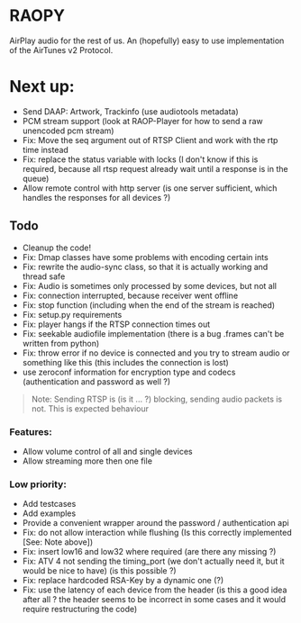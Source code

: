 # RAOPY

AirPlay audio for the rest of us. An (hopefully) easy to use implementation of the AirTunes v2 Protocol. 

# Next up:
- Send DAAP: Artwork, Trackinfo (use audiotools metadata)
- PCM stream support (look at RAOP-Player for how to send a raw unencoded pcm stream)
- Fix: Move the seq argument out of RTSP Client and work with the rtp time instead
- Fix: replace the status variable with locks (I don't know if this is required, because all rtsp request already wait until a response is in the queue)
- Allow remote control with http server (is one server sufficient, which handles the responses for all devices ?)


## Todo
- Cleanup the code! 
- Fix: Dmap classes have some problems with encoding certain ints
- Fix: rewrite the audio-sync class, so that it is actually working and thread safe
- Fix: Audio is sometimes only processed by some devices, but not all
- Fix: connection interrupted, because receiver went offline 
- Fix: stop function (including when the end of the stream is reached)
- Fix: setup.py requirements
- Fix: player hangs if the RTSP connection times out
- Fix: seekable audiofile implementation (there is a bug .frames can't be written from python)
- Fix: throw error if no device is connected and you try to stream audio or something like this (this includes the connection is lost)
- use zeroconf information for encryption type and codecs (authentication and password as well ?)

> Note: Sending RTSP is (is it ... ?) blocking, sending audio packets is not. This is expected behaviour 

### Features:
- Allow volume control of all and single devices
- Allow streaming more then one file

### Low priority:
- Add testcases 
- Add examples
- Provide a convenient wrapper around the password / authentication api 
- Fix: do not allow interaction while flushing (Is this correctly implemented [See: Note above])
- Fix: insert low16 and low32 where required (are there any missing ?)
- Fix: ATV 4 not sending the timing_port (we don't actually need it, but it would be nice to have) (is this possible ?)
- Fix: replace hardcoded RSA-Key by a dynamic one (?)
- Fix: use the latency of each device from the header (is this a good idea after all ? the header seems to be incorrect in some cases and it would require restructuring the code)



